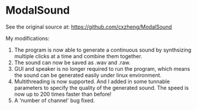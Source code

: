 # ModalSound

See the original source at: https://github.com/cxzheng/ModalSound

My modifications:
1. The program is now able to generate a continuous sound by synthsizing multiple clicks at a time and combine them together.
2. The sound can now be saved as .wav and .raw.
3. GUI and speaker is no longer required to run the program, which means the sound can be generated easily under linux environment.
4. Multithreading is now supported. And I added in some tunnable parameters to specify the quality of the generated sound. The speed is now up to 200 times faster than before!
5. A 'number of channel' bug fixed.